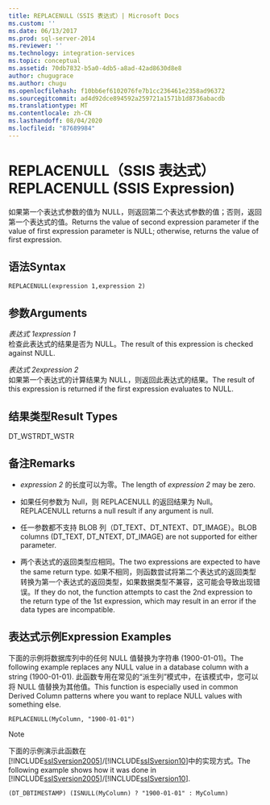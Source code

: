 ```yaml
---
title: REPLACENULL（SSIS 表达式）| Microsoft Docs
ms.custom: ''
ms.date: 06/13/2017
ms.prod: sql-server-2014
ms.reviewer: ''
ms.technology: integration-services
ms.topic: conceptual
ms.assetid: 70db7832-b5a0-4db5-a8ad-42ad8630d8e8
author: chugugrace
ms.author: chugu
ms.openlocfilehash: f10bb6ef6102076fe7b1cc236461e2358ad96372
ms.sourcegitcommit: ad4d92dce894592a259721a1571b1d8736abacdb
ms.translationtype: MT
ms.contentlocale: zh-CN
ms.lasthandoff: 08/04/2020
ms.locfileid: "87689984"
---
```

# <a name="replacenull-ssis-expression"></a><span data-ttu-id="9b57c-102">REPLACENULL（SSIS 表达式）</span><span class="sxs-lookup"><span data-stu-id="9b57c-102">REPLACENULL (SSIS Expression)</span></span>
  <span data-ttu-id="9b57c-103">如果第一个表达式参数的值为 NULL，则返回第二个表达式参数的值；否则，返回第一个表达式的值。</span><span class="sxs-lookup"><span data-stu-id="9b57c-103">Returns the value of second expression parameter if the value of first expression parameter is NULL; otherwise, returns the value of first expression.</span></span>  
  
## <a name="syntax"></a><span data-ttu-id="9b57c-104">语法</span><span class="sxs-lookup"><span data-stu-id="9b57c-104">Syntax</span></span>  
  
```vb  
REPLACENULL(expression 1,expression 2)  
```  
  
## <a name="arguments"></a><span data-ttu-id="9b57c-105">参数</span><span class="sxs-lookup"><span data-stu-id="9b57c-105">Arguments</span></span>  
 <span data-ttu-id="9b57c-106">*表达式 1*</span><span class="sxs-lookup"><span data-stu-id="9b57c-106">*expression 1*</span></span>  
 <span data-ttu-id="9b57c-107">检查此表达式的结果是否为 NULL。</span><span class="sxs-lookup"><span data-stu-id="9b57c-107">The result of this expression is checked against NULL.</span></span>  
  
 <span data-ttu-id="9b57c-108">*表达式 2*</span><span class="sxs-lookup"><span data-stu-id="9b57c-108">*expression 2*</span></span>  
 <span data-ttu-id="9b57c-109">如果第一个表达式的计算结果为 NULL，则返回此表达式的结果。</span><span class="sxs-lookup"><span data-stu-id="9b57c-109">The result of this expression is returned if the first expression evaluates to NULL.</span></span>  
  
## <a name="result-types"></a><span data-ttu-id="9b57c-110">结果类型</span><span class="sxs-lookup"><span data-stu-id="9b57c-110">Result Types</span></span>  
 <span data-ttu-id="9b57c-111">DT_WSTR</span><span class="sxs-lookup"><span data-stu-id="9b57c-111">DT_WSTR</span></span>  
  
## <a name="remarks"></a><span data-ttu-id="9b57c-112">备注</span><span class="sxs-lookup"><span data-stu-id="9b57c-112">Remarks</span></span>  
  
-   <span data-ttu-id="9b57c-113">*expression 2* 的长度可以为零。</span><span class="sxs-lookup"><span data-stu-id="9b57c-113">The length of *expression 2* may be zero.</span></span>  
  
-   <span data-ttu-id="9b57c-114">如果任何参数为 Null，则 REPLACENULL 的返回结果为 Null。</span><span class="sxs-lookup"><span data-stu-id="9b57c-114">REPLACENULL returns a null result if any argument is null.</span></span>  
  
-   <span data-ttu-id="9b57c-115">任一参数都不支持 BLOB 列（DT_TEXT、DT_NTEXT、DT_IMAGE）。</span><span class="sxs-lookup"><span data-stu-id="9b57c-115">BLOB columns (DT_TEXT, DT_NTEXT, DT_IMAGE) are not supported for either parameter.</span></span>  
  
-   <span data-ttu-id="9b57c-116">两个表达式的返回类型应相同。</span><span class="sxs-lookup"><span data-stu-id="9b57c-116">The two expressions are expected to have the same return type.</span></span> <span data-ttu-id="9b57c-117">如果不相同，则函数尝试将第二个表达式的返回类型转换为第一个表达式的返回类型，如果数据类型不兼容，这可能会导致出现错误。</span><span class="sxs-lookup"><span data-stu-id="9b57c-117">If they do not, the function attempts to cast the 2nd expression to the return type of the 1st expression, which may result in an error if the data types are incompatible.</span></span>  
  
## <a name="expression-examples"></a><span data-ttu-id="9b57c-118">表达式示例</span><span class="sxs-lookup"><span data-stu-id="9b57c-118">Expression Examples</span></span>  
 <span data-ttu-id="9b57c-119">下面的示例将数据库列中的任何 NULL 值替换为字符串 (1900-01-01)。</span><span class="sxs-lookup"><span data-stu-id="9b57c-119">The following example replaces any NULL value in a database column with a string (1900-01-01).</span></span> <span data-ttu-id="9b57c-120">此函数专用在常见的“派生列”模式中，在该模式中，您可以将 NULL 值替换为其他值。</span><span class="sxs-lookup"><span data-stu-id="9b57c-120">This function is especially used in common Derived Column patterns where you want to replace NULL values with something else.</span></span>  
  
```  
REPLACENULL(MyColumn, "1900-01-01")  
```  
  
> [!NOTE]  
>  <span data-ttu-id="9b57c-121">下面的示例演示此函数在 [!INCLUDE[ssISversion2005](../../includes/ssisversion2005-md.md)]/[!INCLUDE[ssISversion10](../../includes/ssisversion10-md.md)]中的实现方式。</span><span class="sxs-lookup"><span data-stu-id="9b57c-121">The following example shows how it was done in [!INCLUDE[ssISversion2005](../../includes/ssisversion2005-md.md)]/[!INCLUDE[ssISversion10](../../includes/ssisversion10-md.md)].</span></span>  
  
```  
(DT_DBTIMESTAMP) (ISNULL(MyColumn) ? "1900-01-01" : MyColumn)   
```  
  
  
